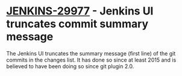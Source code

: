 # [JENKINS-29977](https://issues.jenkins.io/browse/JENKINS-29977) - Jenkins UI truncates commit summary message

The Jenkins UI truncates the summary message (first line) of the git
commits in the changes list.  It has done so since at least 2015 and is
believed to have been doing so since git plugin 2.0.

